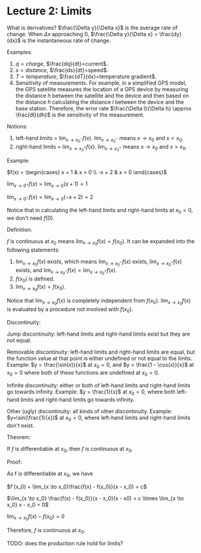 # Lecture 2: Limits

What is derivatives?
$\frac{\Delta y}{\Delta x}$ is the average rate of change.
When $\Delta x$ approaching 0, $\frac{\Delta y}{\Delta x} = \frac{dy}{dx}$ is the instantaneous rate of change.

Examples:

1. $q = charge$, $\frac{dq}{dt}=current$.
2. $s = distance$, $\frac{ds}{dt}=speed$.
3. $T = temperature$, $\frac{dT}{dx}=temperature gradient$.
4. Sensitivity of measurements. For example, in a simplified GPS model, the GPS satellite measures the location of a GPS device by measuring the distance $h$ between the satellite and the device and then based on the distance $h$ calculating the distance $l$ between the device and the base station. Therefore, the error rate $\frac{\Delta l}{\Delta h} \approx \frac{dl}{dh}$ is the sensitivity of the measurement. 

Notions:

1. left-hand limits = $\lim_{x \to x_0^-} f(x)$. $\lim_{x \to x_0^-}$ means $x \to x_0$ and $x < x_0$.
2. right-hand limits = $\lim_{x \to x_0^+} f(x)$. $\lim_{x \to x_0^+}$ means $x \to x_0$ and $x > x_0$.

Example:

$f(x) = \begin{cases}
   x + 1 & x > 0 \\
   -x + 2 & x < 0
\end{cases}$

$\lim_{x \to 0^+}f(x) = \lim_{x \to 0} (x + 1) = 1$ 

$\lim_{x \to 0^-} f(x) = \lim_{x \to 0} (-x + 2) = 2$

Notice that in calculating the left-hand limits and right-hand limits at $x_0 = 0$, we don't need $f(0)$.  

Definition:

$f$ is continuous at $x_0$ means $\lim_{x \to x_0} f(x) = f(x_0)$. It can be expanded into the following statements:

1. $\lim_{x \to x_0} f(x)$ exists, which means $\lim_{x \to x_0^-} f(x)$ exists, $\lim_{x \to x_0^+} f(x)$ exists, and $\lim_{x \to x_0^-} f(x) = \lim_{x \to x_0^+} f(x)$.
2. $f(x_0)$ is defined.
3. $\lim_{x \to x_0} f(x) = f(x_0)$.

Notice that $\lim_{x \to x_0} f(x)$ is completely independent from $f(x_0)$. $\lim_{x \to x_0} f(x)$ is evaluated by a procedure not involved with $f(x_0)$.

Discontinuity:

Jump discontinuity: left-hand limits and right-hand limits exist but they are not equal.

Removable discontinuity: left-hand limits and right-hand limits are equal, but the function value at that point is either undefined or not equal to the limits. Example: $y = \frac{\sin(x)}{x}$ at $x_0 = 0$, and $y = \frac{1 - \cos(x)}{x}$ at $x_0 = 0$ where both of these functions are undefined at $x_0 = 0$.

Infinite discontinuity: either or both of left-hand limits and right-hand limits go towards infinity. Example: $y = \frac{1}{x}$ at $x_0 = 0$, where both left-hand limits and right-hand limits go towards infinity.

Other (ugly) discontinuity: all kinds of other discontinuity. Example: $y=\sin(\frac{1}{x})$ at $x_0 = 0$, where left-hand limits and right-hand limits don't exist.

Theorem:

If $f$ is differentiable at $x_0$, then $f$ is continuous at $x_0$.

Proof:

As f is differentiable at $x_0$, we have

$f'(x_0) = \lim_{x \to x_0}\frac{f(x) - f(x_0)}{x - x_0} = c$

$\lim_{x \to x_0} \frac{f(x) - f(x_0)}{x - x_0}(x - x0) = c \times \lim_{x \to x_0} x - x_0 = 0$

$\lim_{x \to x_0} f(x) - f(x_0) = 0$

Therefore, $f$ is continuous at $x_0$.

TODO: does the production rule hold for limits?
